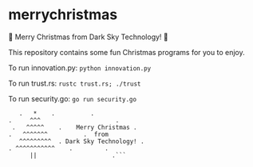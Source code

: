 # merrychristmas
🎄 Merry Christmas from Dark Sky Technology! 🎄

This repository contains some fun Christmas programs for you to enjoy.

To run innovation.py:
```python innovation.py```

To run trust.rs:
```rustc trust.rs; ./trust```

To run security.go:
```go run security.go```
```
   .   *    .          .
.     ^^^                     . 
 .   ^^^^^    .    Merry Christmas .
.   ^^^^^^^          .  from 
   ^^^^^^^^^  . Dark Sky Technology! .
. ^^^^^^^^^^^    .         .
      ||	                 .```
